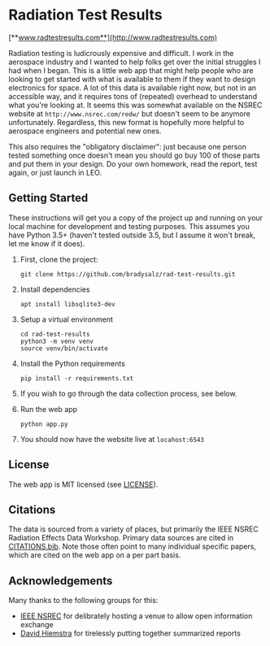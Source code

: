 # Radiation Test Results

[**www.radtestresults.com**](http://www.radtestresults.com)

Radiation testing is ludicrously expensive and difficult. I work in the aerospace industry and I wanted to help folks get over the initial struggles I had when I began. This is a little web app that might help people who are looking to get started with what is available to them if they want to design electronics for space. A lot of this data is available right now, but not in an accessible way, and it requires tons of (repeated) overhead to understand what you're looking at. It seems this was somewhat available on the NSREC website at `http://www.nsrec.com/redw/` but doesn't seem to be anymore unfortunately. Regardless, this new format is hopefully more helpful to aerospace engineers and potential new ones.

This also requires the "obligatory disclaimer": just because one person tested something once doesn't mean you should go buy 100 of those parts and put them in your design. Do your own homework, read the report, test again, or just launch in LEO.


## Getting Started

These instructions will get you a copy of the project up and running on your local machine for development and testing purposes. This assumes you have Python 3.5+ (haven't tested outside 3.5, but I assume it won't break, let me know if it does).

1. First, clone the project:

    ```
    git clone https://github.com/bradysalz/rad-test-results.git
    ```

2. Install dependencies

    ```
    apt install libsqlite3-dev
    ```

3. Setup a virtual environment

    ```
    cd rad-test-results
    python3 -m venv venv
    source venv/bin/activate
    ```

4. Install the Python requirements

    ```
    pip install -r requirements.txt
    ```

5. If you wish to go through the data collection process, see below.

6. Run the web app

    ```
    python app.py
    ```

7. You should now have the website live at `locahost:6543`


## License

The web app is MIT licensed (see [LICENSE](LICENSE)).

## Citations

The data is sourced from a variety of places, but primarily the IEEE NSREC Radiation Effects Data Workshop. Primary data sources are cited in [CITATIONS.bib](CITATIONS.bib). Note those often point to many individual specific papers, which are cited on the web app on a per part basis.

## Acknowledgements

Many thanks to the following groups for this:

* [IEEE NSREC](http://www.nsrec.com/) for delibrately hosting a venue to allow open information exchange
* [David Hiemstra](https://ieeexplore.ieee.org/author/37273132000) for tirelessly putting together summarized reports
